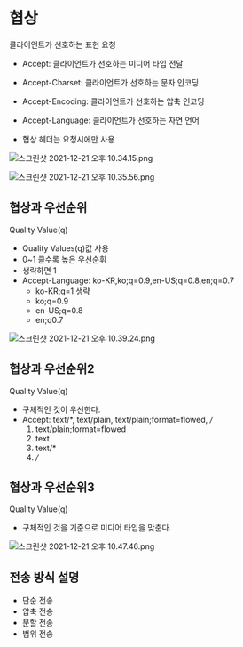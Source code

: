 # 협상

클라이언트가 선호하는 표현 요청

- Accept: 클라이언트가 선호하는 미디어 타입 전달
- Accept-Charset: 클라이언트가 선호하는 문자 인코딩
- Accept-Encoding: 클라이언트가 선호하는 압축 인코딩
- Accept-Language: 클라이언트가 선호하는 자연 언어

- 협상 헤더는 요청시에만 사용

![스크린샷 2021-12-21 오후 10.34.15.png](%E1%84%92%E1%85%A7%E1%86%B8%E1%84%89%E1%85%A1%E1%86%BC%2034b59c67b7294e508c534f56d9ffc45c/%E1%84%89%E1%85%B3%E1%84%8F%E1%85%B3%E1%84%85%E1%85%B5%E1%86%AB%E1%84%89%E1%85%A3%E1%86%BA_2021-12-21_%E1%84%8B%E1%85%A9%E1%84%92%E1%85%AE_10.34.15.png)

![스크린샷 2021-12-21 오후 10.35.56.png](%E1%84%92%E1%85%A7%E1%86%B8%E1%84%89%E1%85%A1%E1%86%BC%2034b59c67b7294e508c534f56d9ffc45c/%E1%84%89%E1%85%B3%E1%84%8F%E1%85%B3%E1%84%85%E1%85%B5%E1%86%AB%E1%84%89%E1%85%A3%E1%86%BA_2021-12-21_%E1%84%8B%E1%85%A9%E1%84%92%E1%85%AE_10.35.56.png)

## 협상과 우선순위

Quality Value(q)

- Quality Values(q)값 사용
- 0~1 클수록 높은 우선순휘
- 생략하면 1
- Accept-Language: ko-KR,ko;q=0.9,en-US;q=0.8,en;q=0.7
    - ko-KR;q=1 생략
    - ko;q=0.9
    - en-US;q=0.8
    - en;q0.7

![스크린샷 2021-12-21 오후 10.39.24.png](%E1%84%92%E1%85%A7%E1%86%B8%E1%84%89%E1%85%A1%E1%86%BC%2034b59c67b7294e508c534f56d9ffc45c/%E1%84%89%E1%85%B3%E1%84%8F%E1%85%B3%E1%84%85%E1%85%B5%E1%86%AB%E1%84%89%E1%85%A3%E1%86%BA_2021-12-21_%E1%84%8B%E1%85%A9%E1%84%92%E1%85%AE_10.39.24.png)

## 협상과 우선순위2

Quality Value(q)

- 구체적인 것이 우선한다.
- Accept: text/*, text/plain, text/plain;format=flowed, */*
    1. text/plain;format=flowed
    2. text
    3. text/*
    4. */*

## 협상과 우선순위3

Quality Value(q)

- 구체적인 것을 기준으로 미디어 타입을 맞춘다.

![스크린샷 2021-12-21 오후 10.47.46.png](%E1%84%92%E1%85%A7%E1%86%B8%E1%84%89%E1%85%A1%E1%86%BC%2034b59c67b7294e508c534f56d9ffc45c/%E1%84%89%E1%85%B3%E1%84%8F%E1%85%B3%E1%84%85%E1%85%B5%E1%86%AB%E1%84%89%E1%85%A3%E1%86%BA_2021-12-21_%E1%84%8B%E1%85%A9%E1%84%92%E1%85%AE_10.47.46.png)

## 전송 방식 설명

- 단순 전송
- 압축 전송
- 분할 전송
- 범위 전송